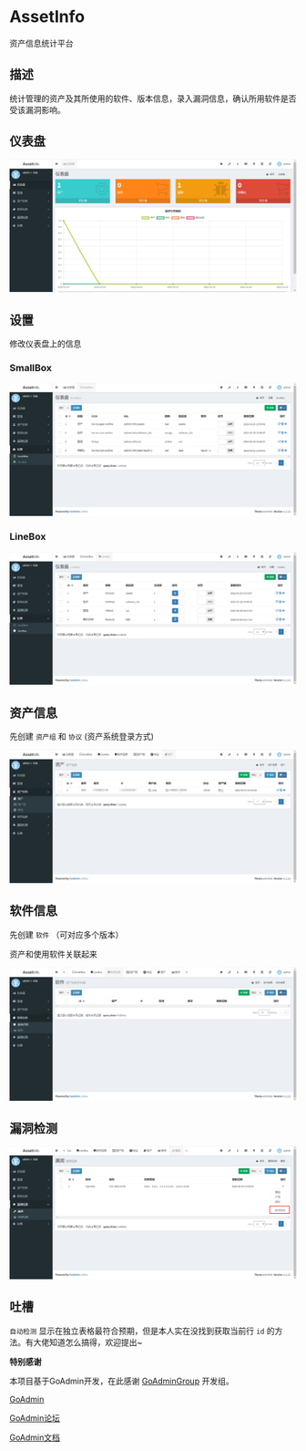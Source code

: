 # AssetInfo

资产信息统计平台

## 描述

统计管理的资产及其所使用的软件、版本信息，录入漏洞信息，确认所用软件是否受该漏洞影响。

## 仪表盘

![image-20220330174947756](./doc/images/image-20220330174947756.png)

## 设置

修改仪表盘上的信息

### SmallBox

![image-20220330175047835](./doc/images/image-20220330175047835.png)

### LineBox

![image-20220330175144993](./doc/images/image-20220330175144993.png)

## 资产信息

先创建 `资产组` 和 `协议` (资产系统登录方式)

![image-20220330175439076](./doc/images/image-20220330175439076.png)

## 软件信息

先创建 `软件` （可对应多个版本）

资产和使用软件关联起来

![image-20220330175609492](./doc/images/image-20220330175609492.png)

## 漏洞检测

![](./doc/images/image-20220330175810478.png)

## 吐槽

`自动检测` 显示在独立表格最符合预期，但是本人实在没找到获取当前行 `id` 的方法。有大佬知道怎么搞得，欢迎提出~

**特别感谢**

本项目基于GoAdmin开发，在此感谢 [GoAdminGroup](https://github.com/GoAdminGroup) 开发组。

[GoAdmin](https://github.com/GoAdminGroup/go-admin)

[GoAdmin论坛](http://discuss.go-admin.com)

[GoAdmin文档](https://book.go-admin.cn)
